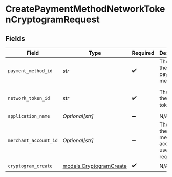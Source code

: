 # CreatePaymentMethodNetworkTokenCryptogramRequest


## Fields

| Field                                                    | Type                                                     | Required                                                 | Description                                              | Example                                                  |
| -------------------------------------------------------- | -------------------------------------------------------- | -------------------------------------------------------- | -------------------------------------------------------- | -------------------------------------------------------- |
| `payment_method_id`                                      | *str*                                                    | :heavy_check_mark:                                       | The ID of the payment method                             | ef9496d8-53a5-4aad-8ca2-00eb68334389                     |
| `network_token_id`                                       | *str*                                                    | :heavy_check_mark:                                       | The ID of the network token                              | f8dd5cfc-7834-4847-95dc-f75a360e2298                     |
| `application_name`                                       | *Optional[str]*                                          | :heavy_minus_sign:                                       | N/A                                                      |                                                          |
| `merchant_account_id`                                    | *Optional[str]*                                          | :heavy_minus_sign:                                       | The ID of the merchant account to use for this request.  | default                                                  |
| `cryptogram_create`                                      | [models.CryptogramCreate](../models/cryptogramcreate.md) | :heavy_check_mark:                                       | N/A                                                      |                                                          |